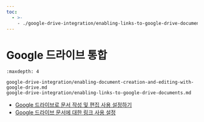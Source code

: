 ```yaml
---
toc:
  - >-
    - ./google-drive-integration/enabling-links-to-google-drive-documents.md
---
```

# Google 드라이브 통합

```{toctree}
:maxdepth: 4

google-drive-integration/enabling-document-creation-and-editing-with-google-drive.md
google-drive-integration/enabling-links-to-google-drive-documents.md
```

- [Google 드라이브로 문서 작성 및 편집 사용 설정하기](./google-drive-integration/enabling-document-creation-and-editing-with-google-drive.md)
- [Google 드라이브 문서에 대한 링크 사용 설정](./google-drive-integration/enabling-links-to-google-drive-documents.md)
